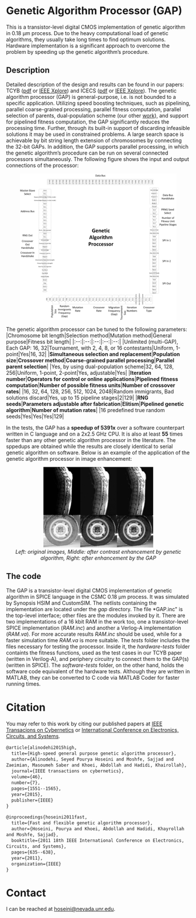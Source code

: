 # Genetic Algorithm Processor (GAP)
This is a transistor-level digital CMOS implementation of genetic algorithm in 0.18 &#956;m process. Due to the heavy computational load of genetic algorithms, they usually take long times to find optimum solutions. Hardware implementation is a significant approach to overcome the problem by speeding up the genetic algorithm’s procedure. 

## Description
Detailed description of the design and results can be found in our papers: TCYB ([pdf](https://github.com/pouryahoseini/Genetic-Algorithm-Processor/blob/master/docs/2016-TCYB.pdf) or [IEEE Xplore](https://doi.org/10.1109/TCYB.2015.2451595)) and ICECS ([pdf](https://github.com/pouryahoseini/Genetic-Algorithm-Processor/blob/master/docs/2011-ICECS.pdf) or [IEEE Xplore](https://doi.org/10.1109/ICECS.2011.6122355)). The genetic algorithm processor (GAP) is general-purpose, i.e. is not bounded to a specific application. Utilizing speed boosting techniques, such as pipelining, parallel coarse-grained processing, parallel fitness computation, parallel selection of parents, dual-population scheme (our other [work](https://github.com/pouryahoseini/Dual-Population-Genetic-Algorithm)), and support for pipelined fitness computation, the GAP significantly reduces the processing time. Further, through its built-in support of discarding infeasible solutions it may be used in constrained problems. A large search space is achievable by bit string length extension of chromosomes by connecting the 32-bit GAPs. In addition, the GAP supports parallel processing, in which the genetic algorithm’s procedure can be run on several connected processors simultaneously. 
The following figure shows the input and output connections of the processor:
<p align="center">
  <img src="./docs/GAP-Connections.jpg" alt="Connections in the genetic algorithm processor" height=400/>
</p>

The genetic algorithm processor can be tuned to the following parameters:
|Chromosome bit length|Selection method|Mutation method|General purpose|Fitness bit length|
|:--:|:--:|:--:|:--:|:--:|
|Unlimited (multi-GAP), Each GAP: 16, 32|Tournament, with 2, 4, 8, or 16 contestants|Uniform, 1-point|Yes|16, 32|
|**Simultaneous selection and replacement**|**Population size**|**Crossover method**|**Coarse-grained parallel processing**|**Parallel parent selection**|
|Yes, by using dual-population scheme|32, 64, 128, 256|Uniform, 1-point, 2-point|Yes, adjustable|Yes|
|**Iteration number**|**Operators for control or online applications**|**Pipelined fitness computation**|**Number of possible fitness units**|**Number of crossover rates**|
|16, 32, 64, 128, 256, 512, 1024, 2048|Random immigrants, Bad solutions discard|Yes, up to 15 pipeline stages|2|129|
|**RNG seeds**|**Parameters adjustable after fabrication**|**Elitism**|**Pipelined genetic algorithm**|**Number of mutation rates**|
|16 predefined true random seeds|Yes|Yes|Yes|129|

In the tests, the GAP has a **speedup of 5391x** over a software counterpart written in C language and on a 2x2.5 GHz CPU. It is also at least **55** times faster than any other genetic algorithm processor in the literature. The sppedups are obtained while the results are closely identical to serial genetic algorithm on software. Below is an example of the application of the genetic algorithm processor in image enhancement:
<p align="center">
  <img src="./docs/example-application.jpg" alt="Application of the genetic algorithm processor in image enhancement" height=220/>
  <br>
  <em>Left: original images, Middle: after contrast enhancement by  genetic algorithm, Right: after enhancement by the GAP</em>
</p>

## The code
The GAP is a transistor-level digital CMOS implementation of genetic algorithm in SPICE language in the CSMC 0.18 &#956;m process. It was simulated by Synopsis HSIM and CustomSIM. The netlists containing the implementation are located under the *gap* directory. The file *GAP.inc" is the top-level interface; other files are the modules invoked by it. There are two implementations of a 16 kbit RAM in the work too, one a transistor-level SPICE implementation (*RAM.inc*) and another a Verlog-A implementation (*RAM.va*). For more accurate results *RAM.inc* should be used, while for a faster simulation time *RAM.va* is more suitable.
The *tests* folder includes the files necessary for testing the processor. Inside it, the *hardware-tests* folder containts the fitness functions, used as the test cases in our TCYB paper (written in Verilog-A), and periphery circuitry to connect them to the GAP(s) (written in SPICE). The *software-tests* folder, on the other hand, holds the software code equivalent of the hardware tests. Although they are written in MATLAB, they can be converted to C code via MATLAB Coder for faster running times.

# Citation
You may refer to this work by citing our published papers at [IEEE Transacions on Cybernetics](https://doi.org/10.1109/TCYB.2015.2451595) or [International Conference on Electronics, Circuits, and Systems](https://doi.org/10.1109/ICECS.2011.6122355).
```
@article{alinodehi2015high,
  title={High-speed general purpose genetic algorithm processor},
  author={Alinodehi, Seyed Pourya Hoseini and Moshfe, Sajjad and Zaeimian, Masoumeh Saber and Khoei, Abdollah and Hadidi, Khairollah},
  journal={IEEE transactions on cybernetics},
  volume={46},
  number={7},
  pages={1551--1565},
  year={2015},
  publisher={IEEE}
}
```
```
@inproceedings{hoseini2011fast,
  title={Fast and flexible genetic algorithm processor},
  author={Hoseini, Pourya and Khoei, Abdollah and Hadidi, Khayrollah and Moshfe, Sajjad},
  booktitle={2011 18th IEEE International Conference on Electronics, Circuits, and Systems},
  pages={635--638},
  year={2011},
  organization={IEEE}
}
```

# Contact
I can be reached at hoseini@nevada.unr.edu.
